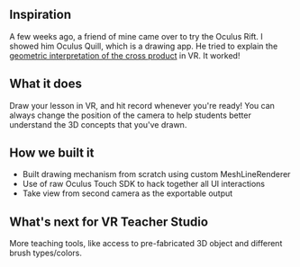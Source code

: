 ## Inspiration
A few weeks ago, a friend of mine came over to try the Oculus Rift. I showed him Oculus Quill, which is a drawing app. He tried to explain the [geometric interpretation of the cross product](https://en.wikipedia.org/wiki/Cross_product#Geometric_meaning) in VR. It worked!

## What it does
Draw your lesson in VR, and hit record whenever you're ready! You can always change the position of the camera to help students better understand the 3D concepts that you've drawn.  

## How we built it
- Built drawing mechanism from scratch using custom MeshLineRenderer
- Use of raw Oculus Touch SDK to hack together all UI interactions 
- Take view from second camera as the exportable output 

## What's next for VR Teacher Studio 
More teaching tools, like access to pre-fabricated 3D object and different brush types/colors.
